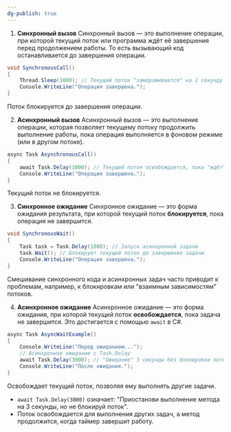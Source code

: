 ```yaml
---
dg-publish: true
---
```


1. **Синхронный вызов**
Синхронный вызов — это выполнение операции, при которой текущий поток или программа ждёт её завершения перед продолжением работы. То есть вызывающий код останавливается до завершения операции.

```csharp
void SynchronousCall() 
{ 
	Thread.Sleep(1000); // Текущий поток "замораживается" на 1 секунду 
	Console.WriteLine("Операция завершена."); 
}
```
Поток блокируется до завершения операции.

2. **Асинхронный вызов**
Асинхронный вызов — это выполнение операции, которая позволяет текущему потоку продолжить выполнение работы, пока операция выполняется в фоновом режиме (или в другом потоке).

```csharp
async Task AsynchronousCall()
{
    await Task.Delay(1000); // Текущий поток освобождается, пока "ждёт" 1 секунду
    Console.WriteLine("Операция завершена.");
}
```
Текущий поток не блокируется.

3. **Синхронное ожидание**
Синхронное ожидание — это форма ожидания результата, при которой текущий поток **блокируется**, пока операция не завершится.

```csharp
void SynchronousWait()
{
    Task task = Task.Delay(1000); // Запуск асинхронной задачи
    task.Wait(); // Блокирует текущий поток до завершения задачи
    Console.WriteLine("Операция завершена.");
}
```
Смешивание синхронного кода и асинхронных задач часто приводит к проблемам, например, к блокировкам или "взаимным зависимостям" потоков.

4. **Асинхронное ожидание**
Асинхронное ожидание — это форма ожидания, при которой текущий поток **освобождается**, пока задача не завершится. Это достигается с помощью `await` в C#.
```csharp
async Task AsyncWaitExample()
{
    Console.WriteLine("Перед ожиданием...");
    // Асинхронное ожидание с Task.Delay
    await Task.Delay(3000); // "Ожидание" 3 секунды без блокировки потока
    Console.WriteLine("После ожидания.");
}

```
Освобождает текущий поток, позволяя ему выполнять другие задачи.
- `await Task.Delay(3000)` означает: "Приостанови выполнение метода на 3 секунды, но не блокируй поток".
- Поток освобождается для выполнения других задач, а метод продолжится, когда таймер завершит работу.